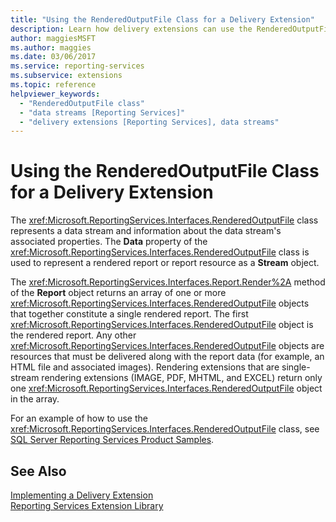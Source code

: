 ```yaml
---
title: "Using the RenderedOutputFile Class for a Delivery Extension"
description: Learn how delivery extensions can use the RenderedOutputFile class, which stores a rendered report or report resources.
author: maggiesMSFT
ms.author: maggies
ms.date: 03/06/2017
ms.service: reporting-services
ms.subservice: extensions
ms.topic: reference
helpviewer_keywords:
  - "RenderedOutputFile class"
  - "data streams [Reporting Services]"
  - "delivery extensions [Reporting Services], data streams"
---
```

# Using the RenderedOutputFile Class for a Delivery Extension
  The <xref:Microsoft.ReportingServices.Interfaces.RenderedOutputFile> class represents a data stream and information about the data stream's associated properties. The **Data** property of the <xref:Microsoft.ReportingServices.Interfaces.RenderedOutputFile> class is used to represent a rendered report or report resource as a **Stream** object.  
  
 The <xref:Microsoft.ReportingServices.Interfaces.Report.Render%2A> method of the **Report** object returns an array of one or more <xref:Microsoft.ReportingServices.Interfaces.RenderedOutputFile> objects that together constitute a single rendered report. The first <xref:Microsoft.ReportingServices.Interfaces.RenderedOutputFile> object is the rendered report. Any other <xref:Microsoft.ReportingServices.Interfaces.RenderedOutputFile> objects are resources that must be delivered along with the report data (for example, an HTML file and associated images). Rendering extensions that are single-stream rendering extensions (IMAGE, PDF, MHTML, and EXCEL) return only one <xref:Microsoft.ReportingServices.Interfaces.RenderedOutputFile> object in the array.  
  
 For an example of how to use the <xref:Microsoft.ReportingServices.Interfaces.RenderedOutputFile> class, see [SQL Server Reporting Services Product Samples](https://go.microsoft.com/fwlink/?LinkId=177889).  
  
## See Also  
 [Implementing a Delivery Extension](../../../reporting-services/extensions/delivery-extension/implementing-a-delivery-extension.md)   
 [Reporting Services Extension Library](../../../reporting-services/extensions/reporting-services-extension-library.md)  
  
  
